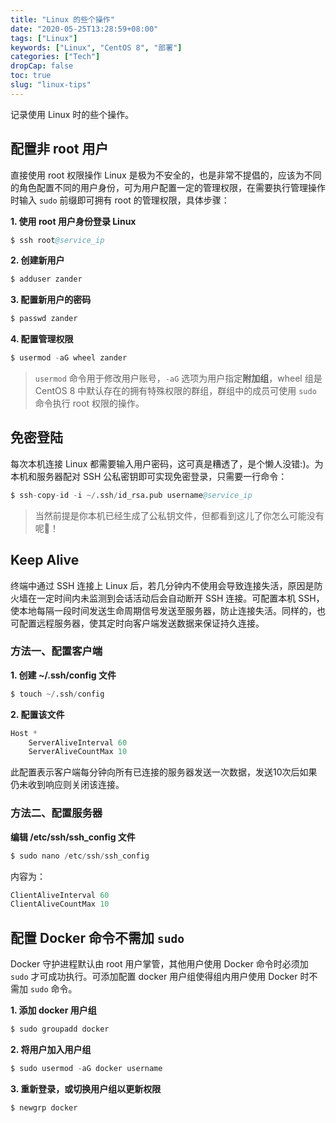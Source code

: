 ```yaml
---
title: "Linux 的些个操作"
date: "2020-05-25T13:28:59+08:00"
tags: ["Linux"]
keywords: ["Linux", "CentOS 8", "部署"]
categories: ["Tech"]
dropCap: false
toc: true
slug: "linux-tips"
---
```


记录使用 Linux 时的些个操作。

## 配置非 root 用户
直接使用 root 权限操作 Linux 是极为不安全的，也是非常不提倡的，应该为不同的角色配置不同的用户身份，可为用户配置一定的管理权限，在需要执行管理操作时输入 `sudo` 前缀即可拥有 root 的管理权限，具体步骤：

**1. 使用 root 用户身份登录 Linux**

```s
$ ssh root@service_ip
```

**2. 创建新用户**

```s
$ adduser zander
```

**3. 配置新用户的密码**

```s
$ passwd zander
```

**4. 配置管理权限**

```s
$ usermod -aG wheel zander
```

> `usermod` 命令用于修改用户账号，`-aG` 选项为用户指定**附加组**，wheel 组是 CentOS 8 中默认存在的拥有特殊权限的群组，群组中的成员可使用 `sudo` 命令执行 root 权限的操作。

## 免密登陆
每次本机连接 Linux 都需要输入用户密码，这可真是糟透了，是个懒人没错:)。为本机和服务器配对 SSH 公私密钥即可实现免密登录，只需要一行命令：

```s
$ ssh-copy-id -i ~/.ssh/id_rsa.pub username@service_ip
```

> 当然前提是你本机已经生成了公私钥文件，但都看到这儿了你怎么可能没有呢🤨！

## Keep Alive
终端中通过 SSH 连接上 Linux 后，若几分钟内不使用会导致连接失活，原因是防火墙在一定时间内未监测到会话活动后会自动断开 SSH 连接。可配置本机 SSH，使本地每隔一段时间发送生命周期信号发送至服务器，防止连接失活。同样的，也可配置远程服务器，使其定时向客户端发送数据来保证持久连接。

### 方法一、配置客户端
**1. 创建 ~/.ssh/config 文件**

```s
$ touch ~/.ssh/config
```

**2. 配置该文件**

```py
Host *
    ServerAliveInterval 60
    ServerAliveCountMax 10
```

此配置表示客户端每分钟向所有已连接的服务器发送一次数据，发送10次后如果仍未收到响应则关闭该连接。

### 方法二、配置服务器
**编辑 /etc/ssh/ssh_config 文件**

```s
$ sudo nano /etc/ssh/ssh_config
```

内容为：

```py
ClientAliveInterval 60
ClientAliveCountMax 10
```
## 配置 Docker 命令不需加 `sudo`
Docker 守护进程默认由 root 用户掌管，其他用户使用 Docker 命令时必须加 `sudo` 才可成功执行。可添加配置 docker 用户组使得组内用户使用 Docker 时不需加 `sudo` 命令。

**1. 添加 docker 用户组**

```s
$ sudo groupadd docker
```

**2. 将用户加入用户组**

```s
$ sudo usermod -aG docker username
```

**3. 重新登录，或切换用户组以更新权限**

```s
$ newgrp docker
```